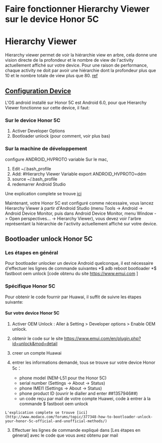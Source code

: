 # Faire fonctionner Hierarchy Viewer sur le device Honor 5C
# Hierarchy Viewer
Hierarchy viewer permet de voir la hiérarchie view en arbre, cela donne une vision directe de la profondeur et le nombre de view de l'activity actuellement affiché sur votre device. Pour une raison de performance, chaque activity ne doit par avoir une hiérarchie dont la profondeur plus que 10 et le nombre totale de view plus que 80. [ref](https://classroom.udacity.com/courses/ud853/lessons/1623168625/concepts/16677585990923#)

## [Configuration Device](https://developer.android.com/studio/profile/hierarchy-viewer-setup.html) 
L'OS android installé sur Honor 5C est Android 6.0, pour que Hierarchy Viewer fonctionne sur cette device, il faut:

### Sur le device Honor 5C
1. Activer Developer Options
2. Bootloader unlock (pour comment, voir plus bas)

### Sur la machine de développement 
configure  ANDROID_HVPROTO variable
Sur le mac, 

1. Edit ~/.bash_profile
2. Add: 
   #Hierarchy Viewer Variable 
   export ANDROID_HVPROTO=ddm
3. source ~/.bash_profile
4. redemarrer Android Studio

Une explication complete se trouve [ici](https://developer.android.com/studio/profile/hierarchy-viewer-setup.html#hvproto-variable)

Maintenant, votre Honor 5C est configuré comme nécessaire, vous lancez Hierarchy Viewer à partir d'Android Studio (menu Tools -> Android -> Android Device Monitor, puis dans Android Device Monitor, menu Window -> Open perspectives... -> Hierarchy Viewer), vous devez voir l'arbre représentant la hiérarchie de l'activity actuellement affiché sur votre device.

## Bootloader unlock Honor 5C

### Les étapes en général
Pour bootloader unlocker un device Android quelconque, il est nécessaire d'effectuer les lignes de commande suivantes
    *$ adb reboot bootloader
    *$ fastboot oem unlock [code obtenu du site https://www.emui.com ]

### Spécifique Honor 5C
Pour obtenir le code fournir par Huawai, il suffit de suivre les étapes suivante:

#### Sur votre device Honor 5C

1. Activer OEM Unlock : Aller à Setting > Developer options > Enable OEM unlock.
2. obtenir le code sur le site https://www.emui.com/en/plugin.php?id=unlock&mod=detail
  1. creer un compte Huawai
  2. entrer les informations demandé, tous se trouve sur votre device Honor 5c：

     * phone model (NEM-L51 pour the Honor 5C)
     * serial number (Settings -> About -> Status)
     * phone IMEI1 (Settings -> About -> Status)
     * phone product ID (ouvrir le dialler and enter *#*#1357946#*#*)
     * un code reçu par mail de votre compte Huawei, code à entrer à la commande $ fastboot oem unlock

    L'explication complete se trouve [ici](http://www.modaco.com/forums/topic/377348-how-to-bootloader-unlock-your-honor-5c-official-and-unofficial-methods/)
    
3. Effectuer les lignes de commande expliqué dans [Les étapes en géneral] avec le code que vous avez obtenu par mail



